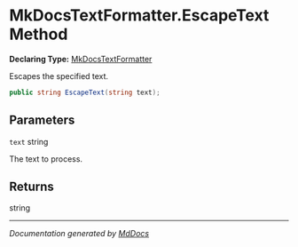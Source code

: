 ﻿# MkDocsTextFormatter.EscapeText Method

**Declaring Type:** [MkDocsTextFormatter](../index.md)

Escapes the specified text.

```csharp
public string EscapeText(string text);
```

## Parameters

`text`  string

The text to process.

## Returns

string

___

*Documentation generated by [MdDocs](https://github.com/ap0llo/mddocs)*
